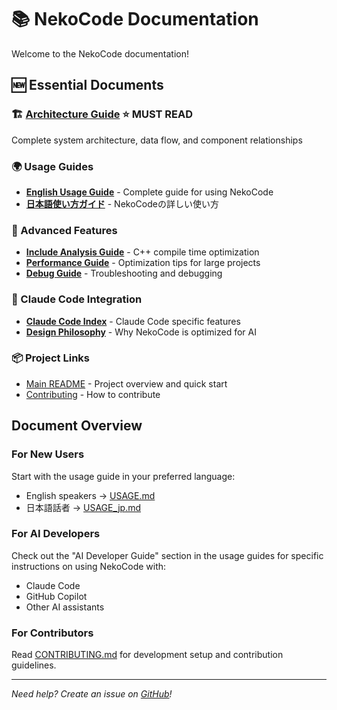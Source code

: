 # 📚 NekoCode Documentation

Welcome to the NekoCode documentation!

## 🆕 Essential Documents

### 🏗️ **[Architecture Guide](ARCHITECTURE.md)** ⭐ MUST READ
Complete system architecture, data flow, and component relationships

### 🌍 Usage Guides
- [**English Usage Guide**](USAGE.md) - Complete guide for using NekoCode
- [**日本語使い方ガイド**](USAGE_jp.md) - NekoCodeの詳しい使い方

### 🚀 Advanced Features
- [**Include Analysis Guide**](INCLUDE_ANALYSIS_GUIDE.md) - C++ compile time optimization 
- [**Performance Guide**](PERFORMANCE_GUIDE.md) - Optimization tips for large projects
- [**Debug Guide**](DEBUG_GUIDE.md) - Troubleshooting and debugging

### 🤖 Claude Code Integration
- [**Claude Code Index**](claude-code/INDEX.md) - Claude Code specific features
- [**Design Philosophy**](claude-code/DESIGN_PHILOSOPHY.md) - Why NekoCode is optimized for AI

### 📦 Project Links
- [Main README](../README.md) - Project overview and quick start
- [Contributing](../CONTRIBUTING.md) - How to contribute

## Document Overview

### For New Users
Start with the usage guide in your preferred language:
- English speakers → [USAGE.md](USAGE.md)
- 日本語話者 → [USAGE_jp.md](USAGE_jp.md)

### For AI Developers
Check out the "AI Developer Guide" section in the usage guides for specific instructions on using NekoCode with:
- Claude Code
- GitHub Copilot
- Other AI assistants

### For Contributors
Read [CONTRIBUTING.md](../CONTRIBUTING.md) for development setup and contribution guidelines.

---

*Need help? Create an issue on [GitHub](https://github.com/moe-charm/nekocode/issues)!*